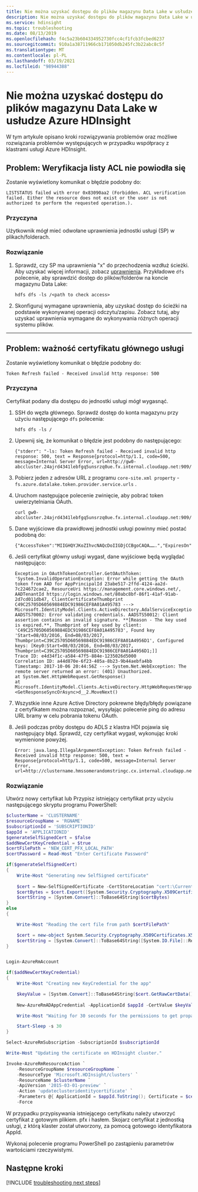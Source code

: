 ```yaml
---
title: Nie można uzyskać dostępu do plików magazynu Data Lake w usłudze Azure HDInsight
description: Nie można uzyskać dostępu do plików magazynu Data Lake w usłudze Azure HDInsight
ms.service: hdinsight
ms.topic: troubleshooting
ms.date: 08/13/2019
ms.openlocfilehash: f4c5a23b604334952730fcc4cf1fcb3fcbed6237
ms.sourcegitcommit: 910a1a38711966cb171050db245fc3b22abc8c5f
ms.translationtype: MT
ms.contentlocale: pl-PL
ms.lasthandoff: 03/19/2021
ms.locfileid: "98944388"
---
```

# <a name="unable-to-access-data-lake-storage-files-in-azure-hdinsight"></a>Nie można uzyskać dostępu do plików magazynu Data Lake w usłudze Azure HDInsight

W tym artykule opisano kroki rozwiązywania problemów oraz możliwe rozwiązania problemów występujących w przypadku współpracy z klastrami usługi Azure HDInsight.

## <a name="issue-acl-verification-failed"></a>Problem: Weryfikacja listy ACL nie powiodła się

Zostanie wyświetlony komunikat o błędzie podobny do:

```
LISTSTATUS failed with error 0x83090aa2 (Forbidden. ACL verification failed. Either the resource does not exist or the user is not authorized to perform the requested operation.).
```

### <a name="cause"></a>Przyczyna

Użytkownik mógł mieć odwołane uprawnienia jednostki usługi (SP) w plikach/folderach.

### <a name="resolution"></a>Rozwiązanie

1. Sprawdź, czy SP ma uprawnienia "x" do przechodzenia wzdłuż ścieżki. Aby uzyskać więcej informacji, zobacz [uprawnienia](https://hdinsight.github.io/ClusterCRUD/ADLS/adls-create-permission-setup.html). Przykładowe `dfs` polecenie, aby sprawdzić dostęp do plików/folderów na koncie magazynu Data Lake:

    ```
    hdfs dfs -ls /<path to check access>
    ```

1. Skonfiguruj wymagane uprawnienia, aby uzyskać dostęp do ścieżki na podstawie wykonywanej operacji odczytu/zapisu. Zobacz tutaj, aby uzyskać uprawnienia wymagane do wykonywania różnych operacji systemu plików.

---

## <a name="issue-service-principal-certificate-expiry"></a>Problem: ważność certyfikatu głównego usługi

Zostanie wyświetlony komunikat o błędzie podobny do:

```
Token Refresh failed - Received invalid http response: 500
```

### <a name="cause"></a>Przyczyna

Certyfikat podany dla dostępu do jednostki usługi mógł wygasnąć.

1. SSH do węzła głównego. Sprawdź dostęp do konta magazynu przy użyciu następującego `dfs` polecenia:

    ```
    hdfs dfs -ls /
    ```

1. Upewnij się, że komunikat o błędzie jest podobny do następującego:

    ```
    {"stderr": "-ls: Token Refresh failed - Received invalid http response: 500, text = Response{protocol=http/1.1, code=500, message=Internal Server Error, url=http://gw0-abccluster.24ajrd4341lebfgq5unsrzq0ue.fx.internal.cloudapp.net:909/api/oauthtoken}}...
    ```

1. Pobierz jeden z adresów URL z programu `core-site.xml property`  -  `fs.azure.datalake.token.provider.service.urls` .

1. Uruchom następujące polecenie zwinięcie, aby pobrać token uwierzytelniania OAuth.

    ```
    curl gw0-abccluster.24ajrd4341lebfgq5unsrzq0ue.fx.internal.cloudapp.net:909/api/oauthtoken
    ```

1. Dane wyjściowe dla prawidłowej jednostki usługi powinny mieć postać podobną do:

    ```
    {"AccessToken":"MIIGHQYJKoZIhvcNAQcDoIIGDjCCBgoCAQA…….","ExpiresOn":1500447750098}
    ```

1. Jeśli certyfikat główny usługi wygasł, dane wyjściowe będą wyglądać następująco:

    ```
    Exception in OAuthTokenController.GetOAuthToken: 'System.InvalidOperationException: Error while getting the OAuth token from AAD for AppPrincipalId 23abe517-2ffd-4124-aa2d-7c224672cae2, ResourceUri https://management.core.windows.net/, AADTenantId https://login.windows.net/80abc8bf-86f1-41af-91ab-2d7cd011db47, ClientCertificateThumbprint C49C25705D60569884EDC91986CEF8A01A495783 ---> Microsoft.IdentityModel.Clients.ActiveDirectory.AdalServiceException: AADSTS70002: Error validating credentials. AADSTS50012: Client assertion contains an invalid signature. **[Reason - The key used is expired.**, Thumbprint of key used by client: 'C49C25705D60569884EDC91986CEF8A01A495783', Found key 'Start=08/03/2016, End=08/03/2017, Thumbprint=C39C25705D60569884EDC91986CEF8A01A4956D1', Configured keys: [Key0:Start=08/03/2016, End=08/03/2017, Thumbprint=C39C25705D60569884EDC91986CEF8A01A4956D1;]]
    Trace ID: e4d34f1c-a584-47f5-884e-1235026d5000
    Correlation ID: a44d870e-6f23-405a-8b23-9b44aebfa4bb
    Timestamp: 2017-10-06 20:44:56Z ---> System.Net.WebException: The remote server returned an error: (401) Unauthorized.
    at System.Net.HttpWebRequest.GetResponse()
    at Microsoft.IdentityModel.Clients.ActiveDirectory.HttpWebRequestWrapper.<GetResponseSyncOrAsync>d__2.MoveNext()
    ```

1. Wszystkie inne Azure Active Directory pokrewne błędy/błędy powiązane z certyfikatem można rozpoznać, wysyłając polecenie ping do adresu URL bramy w celu pobrania tokenu OAuth.

1. Jeśli podczas próby dostępu do ADLS z klastra HDI pojawia się następujący błąd. Sprawdź, czy certyfikat wygasł, wykonując kroki wymienione powyżej.

    ```
    Error: java.lang.IllegalArgumentException: Token Refresh failed - Received invalid http response: 500, text = Response{protocol=http/1.1, code=500, message=Internal Server Error, url=http://clustername.hmssomerandomstringc.cx.internal.cloudapp.net:909/api/oauthtoken}
    ```

### <a name="resolution"></a>Rozwiązanie

Utwórz nowy certyfikat lub Przypisz istniejący certyfikat przy użyciu następującego skryptu programu PowerShell:

```powershell
$clusterName = 'CLUSTERNAME'
$resourceGroupName = 'RGNAME'
$subscriptionId = 'SUBSCRIPTIONID'
$appId = 'APPLICATIONID'
$generateSelfSignedCert = $false
$addNewCertKeyCredential = $true
$certFilePath = 'NEW_CERT_PFX_LOCAL_PATH'
$certPassword = Read-Host "Enter Certificate Password"

if($generateSelfSignedCert)
{
    Write-Host "Generating new SelfSigned certificate"
    
    $cert = New-SelfSignedCertificate -CertStoreLocation "cert:\CurrentUser\My" -Subject "CN=hdinsightAdlsCert" -KeySpec KeyExchange
    $certBytes = $cert.Export([System.Security.Cryptography.X509Certificates.X509ContentType]::Pkcs12, $certPassword);
    $certString = [System.Convert]::ToBase64String($certBytes)
}
else
{

    Write-Host "Reading the cert file from path $certFilePath"

    $cert = new-object System.Security.Cryptography.X509Certificates.X509Certificate2($certFilePath, $certPassword)
    $certString = [System.Convert]::ToBase64String([System.IO.File]::ReadAllBytes($certFilePath))
}


Login-AzureRmAccount

if($addNewCertKeyCredential)
{
    Write-Host "Creating new KeyCredential for the app"

    $keyValue = [System.Convert]::ToBase64String($cert.GetRawCertData())
    
    New-AzureRmADAppCredential -ApplicationId $appId -CertValue $keyValue -EndDate $cert.NotAfter -StartDate $cert.NotBefore

    Write-Host "Waiting for 30 seconds for the permissions to get propagated"

    Start-Sleep -s 30
}

Select-AzureRmSubscription -SubscriptionId $subscriptionId

Write-Host "Updating the certificate on HDInsight cluster."

Invoke-AzureRmResourceAction `
    -ResourceGroupName $resourceGroupName `
    -ResourceType 'Microsoft.HDInsight/clusters' `
    -ResourceName $clusterName `
    -ApiVersion '2015-03-01-preview' `
    -Action 'updateclusteridentitycertificate' `
    -Parameters @{ ApplicationId = $appId.ToString(); Certificate = $certString; CertificatePassword = $certPassword.ToString() } `
    -Force

```

W przypadku przypisywania istniejącego certyfikatu należy utworzyć certyfikat z gotowym plikiem. pfx i hasłem. Skojarz certyfikat z jednostką usługi, z którą klaster został utworzony, za pomocą gotowego identyfikatora AppId.

Wykonaj polecenie programu PowerShell po zastąpieniu parametrów wartościami rzeczywistymi.

## <a name="next-steps"></a>Następne kroki

[!INCLUDE [troubleshooting next steps](../../../includes/hdinsight-troubleshooting-next-steps.md)]